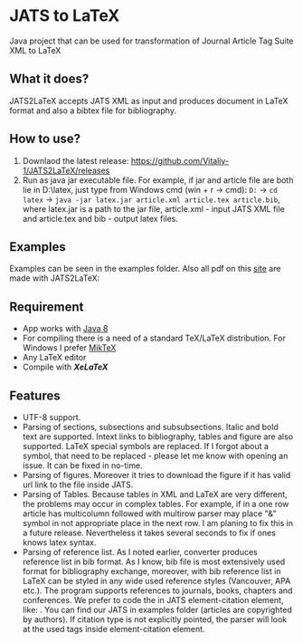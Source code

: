 # JATS to LaTeX
Java project that can be used for transformation of Journal Article Tag Suite XML to LaTeX

## What it does?
JATS2LaTeX accepts JATS XML as input and produces document in LaTeX format and also a bibtex file for bibliography.

## How to use?
1. Downlaod the latest release: https://github.com/Vitaliy-1/JATS2LaTeX/releases
2. Run as java jar executable file. For example, if jar and article file are both lie in D:\latex, just type from Windows cmd (win + r -> cmd): `D:` -> `cd latex` -> `java -jar latex.jar article.xml article.tex article.bib`, where latex.jar is a path to the jar file, article.xml - input JATS XML file and article.tex and bib - output latex files.

## Examples
Examples can be seen in the examples folder. Also all pdf on this [site](https://e-medjournal.com) are made with JATS2LaTeX: 

## Requirement
- App works with [Java 8](https://java.com/en/download/)
- For compiling there is a need of a standard TeX/LaTeX distribution.  For Windows I prefer [MikTeX](https://miktex.org/)
- Any LaTeX editor
- Compile with **_XeLaTeX_**

## Features
- UTF-8 support.
- Parsing of sections, subsections and subsubsections. Italic and bold text are supported. Intext links to bibliography, tables and figure are also supported. LaTeX special symbols are replaced. If I forgot about a symbol, that need to be replaced - please let me know with opening an issue. It can be fixed in no-time.
- Parsing of figures. Moreover it tries to download the figure if it has valid url link to the file inside JATS.
- Parsing of Tables. Because tables in XML and LaTeX are very different, the problems may occur in complex tables. For example, if in a one row article has multicolumn followed with multirow parser may place "&" symbol in not appropriate place in the next row. I am planing to fix this in a future release. Nevertheless it takes several seconds to fix if ones knows latex syntax.
- Parsing of reference list. As I noted earlier, converter produces reference list in bib format. As I know, bib file is most extensively used format for bibliography exchange, moreover, with bib reference list in LaTeX can be styled in any wide used reference styles (Vancouver, APA etc.). The program supports references to journals, books, chapters and conferences. We prefer to code the in JATS element-citation element, like: <element-citation publication-type="journal">. You can find our JATS in examples folder (articles are copyrighted by authors). If citation type is not explicitly pointed, the parser will look at the used tags inside element-citation element.
